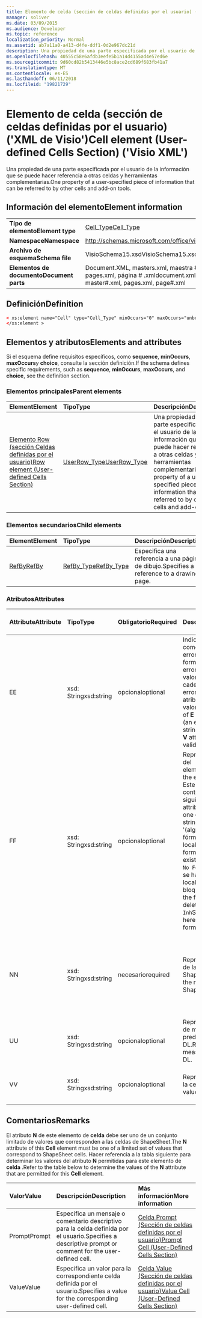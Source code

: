 ```yaml
---
title: Elemento de celda (sección de celdas definidas por el usuario) ('XML de Visio')
manager: soliver
ms.date: 03/09/2015
ms.audience: Developer
ms.topic: reference
localization_priority: Normal
ms.assetid: ab7a11a0-a413-d4fe-ddf1-0d2e967dc21d
description: Una propiedad de una parte especificada por el usuario de la información que se puede hacer referencia a otras celdas y herramientas complementarias.
ms.openlocfilehash: 40555c58e6afdb3eefe5b1a14d4155ad4e57ed6e
ms.sourcegitcommit: 9d60cd82b5413446e5bc8ace2cd689f683fb41a7
ms.translationtype: MT
ms.contentlocale: es-ES
ms.lasthandoff: 06/11/2018
ms.locfileid: "19821729"
---
```

# <a name="cell-element-user-defined-cells-section-visio-xml"></a><span data-ttu-id="7fa1e-103">Elemento de celda (sección de celdas definidas por el usuario) ('XML de Visio')</span><span class="sxs-lookup"><span data-stu-id="7fa1e-103">Cell element (User-defined Cells Section) ('Visio XML')</span></span>

<span data-ttu-id="7fa1e-104">Una propiedad de una parte especificada por el usuario de la información que se puede hacer referencia a otras celdas y herramientas complementarias.</span><span class="sxs-lookup"><span data-stu-id="7fa1e-104">One property of a user-specified piece of information that can be referred to by other cells and add-on tools.</span></span>
  
## <a name="element-information"></a><span data-ttu-id="7fa1e-105">Información del elemento</span><span class="sxs-lookup"><span data-stu-id="7fa1e-105">Element information</span></span>

|||
|:-----|:-----|
|<span data-ttu-id="7fa1e-106">**Tipo de elemento**</span><span class="sxs-lookup"><span data-stu-id="7fa1e-106">**Element type**</span></span> <br/> |[<span data-ttu-id="7fa1e-107">Cell_Type</span><span class="sxs-lookup"><span data-stu-id="7fa1e-107">Cell_Type</span></span>](cell_type-complextypevisio-xml.md) <br/> |
|<span data-ttu-id="7fa1e-108">**Namespace**</span><span class="sxs-lookup"><span data-stu-id="7fa1e-108">**Namespace**</span></span> <br/> |http://schemas.microsoft.com/office/visio/2012/main  <br/> |
|<span data-ttu-id="7fa1e-109">**Archivo de esquema**</span><span class="sxs-lookup"><span data-stu-id="7fa1e-109">**Schema file**</span></span> <br/> |<span data-ttu-id="7fa1e-110">VisioSchema15.xsd</span><span class="sxs-lookup"><span data-stu-id="7fa1e-110">VisioSchema15.xsd</span></span>  <br/> |
|<span data-ttu-id="7fa1e-111">**Elementos de documento**</span><span class="sxs-lookup"><span data-stu-id="7fa1e-111">**Document parts**</span></span> <br/> |<span data-ttu-id="7fa1e-112">Document.XML, masters.xml, maestra # .xml, pages.xml, página # .xml</span><span class="sxs-lookup"><span data-stu-id="7fa1e-112">document.xml, masters.xml, master#.xml, pages.xml, page#.xml</span></span>  <br/> |
   
## <a name="definition"></a><span data-ttu-id="7fa1e-113">Definición</span><span class="sxs-lookup"><span data-stu-id="7fa1e-113">Definition</span></span>

```XML
< xs:element name="Cell" type="Cell_Type" minOccurs="0" maxOccurs="unbounded" >
</xs:element >
```

## <a name="elements-and-attributes"></a><span data-ttu-id="7fa1e-114">Elementos y atributos</span><span class="sxs-lookup"><span data-stu-id="7fa1e-114">Elements and attributes</span></span>

<span data-ttu-id="7fa1e-115">Si el esquema define requisitos específicos, como **sequence**, **minOccurs**, **maxOccurs**y **choice**, consulte la sección definición.</span><span class="sxs-lookup"><span data-stu-id="7fa1e-115">If the schema defines specific requirements, such as **sequence**, **minOccurs**, **maxOccurs**, and **choice**, see the definition section.</span></span> 
  
### <a name="parent-elements"></a><span data-ttu-id="7fa1e-116">Elementos principales</span><span class="sxs-lookup"><span data-stu-id="7fa1e-116">Parent elements</span></span>

|<span data-ttu-id="7fa1e-117">**Element**</span><span class="sxs-lookup"><span data-stu-id="7fa1e-117">**Element**</span></span>|<span data-ttu-id="7fa1e-118">**Tipo**</span><span class="sxs-lookup"><span data-stu-id="7fa1e-118">**Type**</span></span>|<span data-ttu-id="7fa1e-119">**Descripción**</span><span class="sxs-lookup"><span data-stu-id="7fa1e-119">**Description**</span></span>|
|:-----|:-----|:-----|
|[<span data-ttu-id="7fa1e-120">Elemento Row (sección Celdas definidas por el usuario)</span><span class="sxs-lookup"><span data-stu-id="7fa1e-120">Row element (User-defined Cells Section)</span></span>](row-element-user-defined-cells-sectionvisio-xml.md) <br/> |[<span data-ttu-id="7fa1e-121">UserRow_Type</span><span class="sxs-lookup"><span data-stu-id="7fa1e-121">UserRow_Type</span></span>](userrow_type-complextypevisio-xml.md) <br/> |<span data-ttu-id="7fa1e-122">Una propiedad de una parte especificada por el usuario de la información que se puede hacer referencia a otras celdas y herramientas complementarias.</span><span class="sxs-lookup"><span data-stu-id="7fa1e-122">One property of a user-specified piece of information that can be referred to by other cells and add-on tools.</span></span>  <br/> |
   
### <a name="child-elements"></a><span data-ttu-id="7fa1e-123">Elementos secundarios</span><span class="sxs-lookup"><span data-stu-id="7fa1e-123">Child elements</span></span>

|<span data-ttu-id="7fa1e-124">**Element**</span><span class="sxs-lookup"><span data-stu-id="7fa1e-124">**Element**</span></span>|<span data-ttu-id="7fa1e-125">**Tipo**</span><span class="sxs-lookup"><span data-stu-id="7fa1e-125">**Type**</span></span>|<span data-ttu-id="7fa1e-126">**Descripción**</span><span class="sxs-lookup"><span data-stu-id="7fa1e-126">**Description**</span></span>|
|:-----|:-----|:-----|
|[<span data-ttu-id="7fa1e-127">RefBy</span><span class="sxs-lookup"><span data-stu-id="7fa1e-127">RefBy</span></span>](refby-element-cell_type-complextypevisio-xml.md) <br/> |[<span data-ttu-id="7fa1e-128">RefBy_Type</span><span class="sxs-lookup"><span data-stu-id="7fa1e-128">RefBy_Type</span></span>](refby_type-complextypevisio-xml.md) <br/> |<span data-ttu-id="7fa1e-129">Especifica una referencia a una página de dibujo.</span><span class="sxs-lookup"><span data-stu-id="7fa1e-129">Specifies a reference to a drawing page.</span></span>  <br/> |
   
### <a name="attributes"></a><span data-ttu-id="7fa1e-130">Atributos</span><span class="sxs-lookup"><span data-stu-id="7fa1e-130">Attributes</span></span>

|<span data-ttu-id="7fa1e-131">**Attribute**</span><span class="sxs-lookup"><span data-stu-id="7fa1e-131">**Attribute**</span></span>|<span data-ttu-id="7fa1e-132">**Tipo**</span><span class="sxs-lookup"><span data-stu-id="7fa1e-132">**Type**</span></span>|<span data-ttu-id="7fa1e-133">**Obligatorio**</span><span class="sxs-lookup"><span data-stu-id="7fa1e-133">**Required**</span></span>|<span data-ttu-id="7fa1e-134">**Descripción**</span><span class="sxs-lookup"><span data-stu-id="7fa1e-134">**Description**</span></span>|<span data-ttu-id="7fa1e-135">**Valores posibles**</span><span class="sxs-lookup"><span data-stu-id="7fa1e-135">**Possible values**</span></span>|
|:-----|:-----|:-----|:-----|:-----|
|<span data-ttu-id="7fa1e-136">E</span><span class="sxs-lookup"><span data-stu-id="7fa1e-136">E</span></span>  <br/> |<span data-ttu-id="7fa1e-137">xsd: String</span><span class="sxs-lookup"><span data-stu-id="7fa1e-137">xsd:string</span></span>  <br/> |<span data-ttu-id="7fa1e-138">opcional</span><span class="sxs-lookup"><span data-stu-id="7fa1e-138">optional</span></span>  <br/> |<span data-ttu-id="7fa1e-139">Indica que la fórmula da como resultado un error.</span><span class="sxs-lookup"><span data-stu-id="7fa1e-139">Indicates that the formula evaluates to an error.</span></span> <span data-ttu-id="7fa1e-140">El valor de **E** es el valor actual (una cadena de mensaje de error); el valor del atributo **V** es el último valor válido.</span><span class="sxs-lookup"><span data-stu-id="7fa1e-140">The value of **E** is the current value (an error message string); the value of the **V** attribute is the last valid value.</span></span>  <br/> |<span data-ttu-id="7fa1e-141">Una cadena de mensaje de error.</span><span class="sxs-lookup"><span data-stu-id="7fa1e-141">An error message string.</span></span>  <br/> |
|<span data-ttu-id="7fa1e-142">F</span><span class="sxs-lookup"><span data-stu-id="7fa1e-142">F</span></span>  <br/> |<span data-ttu-id="7fa1e-143">xsd: String</span><span class="sxs-lookup"><span data-stu-id="7fa1e-143">xsd:string</span></span>  <br/> |<span data-ttu-id="7fa1e-144">opcional</span><span class="sxs-lookup"><span data-stu-id="7fa1e-144">optional</span></span>  <br/> | <span data-ttu-id="7fa1e-145">Representa la fórmula del elemento.</span><span class="sxs-lookup"><span data-stu-id="7fa1e-145">Represents the element's formula.</span></span> <span data-ttu-id="7fa1e-146">Este atributo puede contener uno de las siguientes cadenas:</span><span class="sxs-lookup"><span data-stu-id="7fa1e-146">This attribute can contain one of the following strings:</span></span>  <br/>  <span data-ttu-id="7fa1e-147">'(algunos fórmula)' Si la fórmula existe localmente</span><span class="sxs-lookup"><span data-stu-id="7fa1e-147">'(some formula)' if the formula exists locally</span></span>  <br/>  <span data-ttu-id="7fa1e-148">`No Formula`Si la fórmula se ha eliminado localmente o bloqueada</span><span class="sxs-lookup"><span data-stu-id="7fa1e-148">`No Formula` if the formula is locally deleted or blocked</span></span>  <br/>  <span data-ttu-id="7fa1e-149">`Inh`Si la fórmula es heredada.</span><span class="sxs-lookup"><span data-stu-id="7fa1e-149">`Inh` if the formula is inherited.</span></span>  <br/> |<span data-ttu-id="7fa1e-150">Una fórmula.</span><span class="sxs-lookup"><span data-stu-id="7fa1e-150">A formula.</span></span>  <br/> |
|<span data-ttu-id="7fa1e-151">N</span><span class="sxs-lookup"><span data-stu-id="7fa1e-151">N</span></span>  <br/> |<span data-ttu-id="7fa1e-152">xsd: String</span><span class="sxs-lookup"><span data-stu-id="7fa1e-152">xsd:string</span></span>  <br/> |<span data-ttu-id="7fa1e-153">necesario</span><span class="sxs-lookup"><span data-stu-id="7fa1e-153">required</span></span>  <br/> |<span data-ttu-id="7fa1e-154">Representa el nombre de la celda ShapeSheet.</span><span class="sxs-lookup"><span data-stu-id="7fa1e-154">Represents the name of the ShapeSheet cell.</span></span>  <br/> |<span data-ttu-id="7fa1e-155">El nombre de la celda ShapeSheet.</span><span class="sxs-lookup"><span data-stu-id="7fa1e-155">The name of the ShapeSheet cell.</span></span>  <br/> <span data-ttu-id="7fa1e-156">Vea la sección comentarios que aparece a continuación.</span><span class="sxs-lookup"><span data-stu-id="7fa1e-156">See the Remarks section below.</span></span>  <br/> |
|<span data-ttu-id="7fa1e-157">U</span><span class="sxs-lookup"><span data-stu-id="7fa1e-157">U</span></span>  <br/> |<span data-ttu-id="7fa1e-158">xsd: String</span><span class="sxs-lookup"><span data-stu-id="7fa1e-158">xsd:string</span></span>  <br/> |<span data-ttu-id="7fa1e-159">opcional</span><span class="sxs-lookup"><span data-stu-id="7fa1e-159">optional</span></span>  <br/> |<span data-ttu-id="7fa1e-160">Representa una unidad de medida, el valor predeterminado es DL.</span><span class="sxs-lookup"><span data-stu-id="7fa1e-160">Represents a unit of measure The default is DL.</span></span>  <br/> |<span data-ttu-id="7fa1e-161">Las unidades de la celda.</span><span class="sxs-lookup"><span data-stu-id="7fa1e-161">The units of the cell.</span></span>  <br/> |
|<span data-ttu-id="7fa1e-162">V</span><span class="sxs-lookup"><span data-stu-id="7fa1e-162">V</span></span>  <br/> |<span data-ttu-id="7fa1e-163">xsd: String</span><span class="sxs-lookup"><span data-stu-id="7fa1e-163">xsd:string</span></span>  <br/> |<span data-ttu-id="7fa1e-164">opcional</span><span class="sxs-lookup"><span data-stu-id="7fa1e-164">optional</span></span>  <br/> |<span data-ttu-id="7fa1e-165">Representa el valor de la celda.</span><span class="sxs-lookup"><span data-stu-id="7fa1e-165">Represents the value of the cell.</span></span>  <br/> |<span data-ttu-id="7fa1e-166">El valor de la celda ShapeSheet.</span><span class="sxs-lookup"><span data-stu-id="7fa1e-166">The value of the ShapeSheet cell.</span></span>  <br/> |
   
## <a name="remarks"></a><span data-ttu-id="7fa1e-167">Comentarios</span><span class="sxs-lookup"><span data-stu-id="7fa1e-167">Remarks</span></span>

<span data-ttu-id="7fa1e-168">El atributo **N** de este elemento de **celda** debe ser uno de un conjunto limitado de valores que corresponden a las celdas de ShapeSheet.</span><span class="sxs-lookup"><span data-stu-id="7fa1e-168">The **N** attribute of this **Cell** element must be one of a limited set of values that correspond to ShapeSheet cells.</span></span> <span data-ttu-id="7fa1e-169">Hacer referencia a la tabla siguiente para determinar los valores del atributo **N** permitidas para este elemento de **celda** .</span><span class="sxs-lookup"><span data-stu-id="7fa1e-169">Refer to the table below to determine the values of the **N** attribute that are permitted for this **Cell** element.</span></span> 
  
|<span data-ttu-id="7fa1e-170">**Valor**</span><span class="sxs-lookup"><span data-stu-id="7fa1e-170">**Value**</span></span>|<span data-ttu-id="7fa1e-171">**Descripción**</span><span class="sxs-lookup"><span data-stu-id="7fa1e-171">**Description**</span></span>|<span data-ttu-id="7fa1e-172">**Más información**</span><span class="sxs-lookup"><span data-stu-id="7fa1e-172">**More information**</span></span>|
|:-----|:-----|:-----|
|<span data-ttu-id="7fa1e-173">Prompt</span><span class="sxs-lookup"><span data-stu-id="7fa1e-173">Prompt</span></span>  <br/> |<span data-ttu-id="7fa1e-174">Especifica un mensaje o comentario descriptivo para la celda definida por el usuario.</span><span class="sxs-lookup"><span data-stu-id="7fa1e-174">Specifies a descriptive prompt or comment for the user-defined cell.</span></span>  <br/> |[<span data-ttu-id="7fa1e-175">Celda Prompt (Sección de celdas definidas por el usuario)</span><span class="sxs-lookup"><span data-stu-id="7fa1e-175">Prompt Cell (User-Defined Cells Section)</span></span>](prompt-cell-user-defined-cells-section.md) <br/> |
|<span data-ttu-id="7fa1e-176">Value</span><span class="sxs-lookup"><span data-stu-id="7fa1e-176">Value</span></span>  <br/> |<span data-ttu-id="7fa1e-177">Especifica un valor para la correspondiente celda definida por el usuario.</span><span class="sxs-lookup"><span data-stu-id="7fa1e-177">Specifies a value for the corresponding user-defined cell.</span></span>  <br/> |[<span data-ttu-id="7fa1e-178">Celda Value (Sección de celdas definidas por el usuario)</span><span class="sxs-lookup"><span data-stu-id="7fa1e-178">Value Cell (User-Defined Cells Section)</span></span>](value-cell-user-defined-cells-section.md) <br/> |
   

